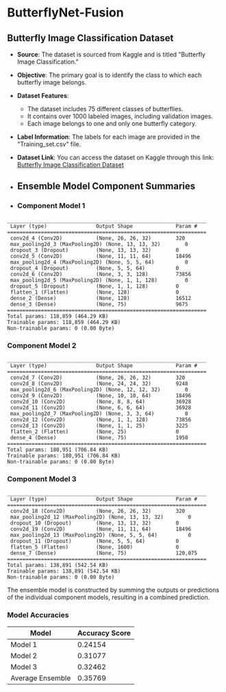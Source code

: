 # ButterflyNet-Fusion
## Butterfly Image Classification Dataset

- **Source**: The dataset is sourced from Kaggle and is titled "Butterfly Image Classification."

- **Objective**: The primary goal is to identify the class to which each butterfly image belongs.

- **Dataset Features**:
  - The dataset includes 75 different classes of butterflies.
  - It contains over 1000 labeled images, including validation images.
  - Each image belongs to one and only one butterfly category.

- **Label Information**: The labels for each image are provided in the "Training_set.csv" file.

- **Dataset Link**: You can access the dataset on Kaggle through this link: [Butterfly Image Classification Dataset](https://www.kaggle.com/datasets/phucthaiv02/butterfly-image-classification/data)
- ## Ensemble Model Component Summaries
- ### Component Model 1
```plaintext
_________________________________________________________________
 Layer (type)                Output Shape              Param #   
=================================================================
 conv2d_4 (Conv2D)           (None, 26, 26, 32)        320       
 max_pooling2d_3 (MaxPooling2D) (None, 13, 13, 32)        0         
 dropout_3 (Dropout)         (None, 13, 13, 32)        0         
 conv2d_5 (Conv2D)           (None, 11, 11, 64)        18496     
 max_pooling2d_4 (MaxPooling2D) (None, 5, 5, 64)          0         
 dropout_4 (Dropout)         (None, 5, 5, 64)          0         
 conv2d_6 (Conv2D)           (None, 3, 3, 128)         73856     
 max_pooling2d_5 (MaxPooling2D) (None, 1, 1, 128)         0         
 dropout_5 (Dropout)         (None, 1, 1, 128)         0         
 flatten_1 (Flatten)         (None, 128)               0         
 dense_2 (Dense)             (None, 128)               16512     
 dense_3 (Dense)             (None, 75)                9675      
=================================================================
Total params: 118,859 (464.29 KB)
Trainable params: 118,859 (464.29 KB)
Non-trainable params: 0 (0.00 Byte)
```
### Component Model 2
```plaintext
_________________________________________________________________
 Layer (type)                Output Shape              Param #   
=================================================================
 conv2d_7 (Conv2D)           (None, 26, 26, 32)        320       
 conv2d_8 (Conv2D)           (None, 24, 24, 32)        9248      
 max_pooling2d_6 (MaxPooling2D) (None, 12, 12, 32)        0         
 conv2d_9 (Conv2D)           (None, 10, 10, 64)        18496     
 conv2d_10 (Conv2D)          (None, 8, 8, 64)          36928     
 conv2d_11 (Conv2D)          (None, 6, 6, 64)          36928     
 max_pooling2d_7 (MaxPooling2D) (None, 3, 3, 64)          0         
 conv2d_12 (Conv2D)          (None, 1, 1, 128)         73856     
 conv2d_13 (Conv2D)          (None, 1, 1, 25)          3225      
 flatten_2 (Flatten)         (None, 25)                0         
 dense_4 (Dense)             (None, 75)                1950      
=================================================================
Total params: 180,951 (706.84 KB)
Trainable params: 180,951 (706.84 KB)
Non-trainable params: 0 (0.00 Byte)
```
### Component Model 3
```plaintext
_________________________________________________________________
 Layer (type)                Output Shape              Param #   
=================================================================
 conv2d_18 (Conv2D)          (None, 26, 26, 32)        320       
 max_pooling2d_12 (MaxPooling2D) (None, 13, 13, 32)        0         
 dropout_10 (Dropout)        (None, 13, 13, 32)        0         
 conv2d_19 (Conv2D)          (None, 11, 11, 64)        18496     
 max_pooling2d_13 (MaxPooling2D) (None, 5, 5, 64)          0         
 dropout_11 (Dropout)        (None, 5, 5, 64)          0         
 flatten_5 (Flatten)         (None, 1600)              0         
 dense_7 (Dense)             (None, 75)                120,075    
=================================================================
Total params: 138,891 (542.54 KB)
Trainable params: 138,891 (542.54 KB)
Non-trainable params: 0 (0.00 Byte)
```
The ensemble model is constructed by summing the outputs or predictions of the individual component models, resulting in a combined prediction.


### Model Accuracies

| Model                   | Accuracy Score |
|-------------------------|-----------------|
| Model 1                 | 0.24154         |
| Model 2                 | 0.31077         |
| Model 3                 | 0.32462         |
| Average Ensemble        | 0.35769         |



